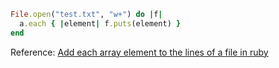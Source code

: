 ```ruby
File.open("test.txt", "w+") do |f|
  a.each { |element| f.puts(element) }
end
```

Reference: [Add each array element to the lines of a file in ruby](http://stackoverflow.com/questions/18900474/add-each-array-element-to-the-lines-of-a-file-in-ruby)